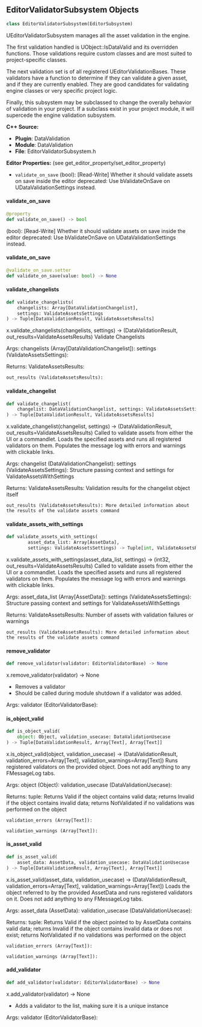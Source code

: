 ## EditorValidatorSubsystem Objects

```python
class EditorValidatorSubsystem(EditorSubsystem)
```

UEditorValidatorSubsystem manages all the asset validation in the engine.

The first validation handled is UObject::IsDataValid and its overridden functions.
Those validations require custom classes and are most suited to project-specific
classes.

The next validation set is of all registered UEditorValidationBases. These validators
have a function to determine if they can validate a given asset, and if they are
currently enabled. They are good candidates for validating engine classes or
very specific project logic.

Finally, this subsystem may be subclassed to change the overally behavior of
validation in your project. If a subclass exist in your project module, it will
supercede the engine validation subsystem.

**C++ Source:**

- **Plugin**: DataValidation
- **Module**: DataValidation
- **File**: EditorValidatorSubsystem.h

**Editor Properties:** (see get_editor_property/set_editor_property)

- ``validate_on_save`` (bool):  [Read-Write] Whether it should validate assets on save inside the editor
  deprecated: Use bValidateOnSave on UDataValidationSettings instead.

<a id="unreal.EditorValidatorSubsystem.validate_on_save"></a>

#### validate_on_save

```python
@property
def validate_on_save() -> bool
```

(bool):  [Read-Write] Whether it should validate assets on save inside the editor
deprecated: Use bValidateOnSave on UDataValidationSettings instead.

<a id="unreal.EditorValidatorSubsystem.validate_on_save"></a>

#### validate_on_save

```python
@validate_on_save.setter
def validate_on_save(value: bool) -> None
```

<a id="unreal.EditorValidatorSubsystem.validate_changelists"></a>

#### validate_changelists

```python
def validate_changelists(
    changelists: Array[DataValidationChangelist],
    settings: ValidateAssetsSettings
) -> Tuple[DataValidationResult, ValidateAssetsResults]
```

x.validate_changelists(changelists, settings) -> (DataValidationResult, out_results=ValidateAssetsResults)
Validate Changelists

Args:
    changelists (Array[DataValidationChangelist]): 
    settings (ValidateAssetsSettings): 

Returns:
    ValidateAssetsResults: 

    out_results (ValidateAssetsResults):

<a id="unreal.EditorValidatorSubsystem.validate_changelist"></a>

#### validate_changelist

```python
def validate_changelist(
    changelist: DataValidationChangelist, settings: ValidateAssetsSettings
) -> Tuple[DataValidationResult, ValidateAssetsResults]
```

x.validate_changelist(changelist, settings) -> (DataValidationResult, out_results=ValidateAssetsResults)
Called to validate assets from either the UI or a commandlet.
Loads the specified assets and runs all registered validators on them.
Populates the message log with errors and warnings with clickable links.

Args:
    changelist (DataValidationChangelist): 
    settings (ValidateAssetsSettings): Structure passing context and settings for ValidateAssetsWithSettings

Returns:
    ValidateAssetsResults: Validation results for the changelist object itself

    out_results (ValidateAssetsResults): More detailed information about the results of the validate assets command

<a id="unreal.EditorValidatorSubsystem.validate_assets_with_settings"></a>

#### validate_assets_with_settings

```python
def validate_assets_with_settings(
        asset_data_list: Array[AssetData],
        settings: ValidateAssetsSettings) -> Tuple[int, ValidateAssetsResults]
```

x.validate_assets_with_settings(asset_data_list, settings) -> (int32, out_results=ValidateAssetsResults)
Called to validate assets from either the UI or a commandlet.
Loads the specified assets and runs all registered validators on them.
Populates the message log with errors and warnings with clickable links.

Args:
    asset_data_list (Array[AssetData]): 
    settings (ValidateAssetsSettings): Structure passing context and settings for ValidateAssetsWithSettings

Returns:
    ValidateAssetsResults: Number of assets with validation failures or warnings

    out_results (ValidateAssetsResults): More detailed information about the results of the validate assets command

<a id="unreal.EditorValidatorSubsystem.remove_validator"></a>

#### remove_validator

```python
def remove_validator(validator: EditorValidatorBase) -> None
```

x.remove_validator(validator) -> None
* Removes a validator
* Should be called during module shutdown if a validator was added.

Args:
    validator (EditorValidatorBase):

<a id="unreal.EditorValidatorSubsystem.is_object_valid"></a>

#### is_object_valid

```python
def is_object_valid(
    object: Object, validation_usecase: DataValidationUsecase
) -> Tuple[DataValidationResult, Array[Text], Array[Text]]
```

x.is_object_valid(object, validation_usecase) -> (DataValidationResult, validation_errors=Array[Text], validation_warnings=Array[Text])
Runs registered validators on the provided object.
Does not add anything to any FMessageLog tabs.

Args:
    object (Object): 
    validation_usecase (DataValidationUsecase): 

Returns:
    tuple: Returns Valid if the object contains valid data; returns Invalid if the object contains invalid data; returns NotValidated if no validations was performed on the object

    validation_errors (Array[Text]): 

    validation_warnings (Array[Text]):

<a id="unreal.EditorValidatorSubsystem.is_asset_valid"></a>

#### is_asset_valid

```python
def is_asset_valid(
    asset_data: AssetData, validation_usecase: DataValidationUsecase
) -> Tuple[DataValidationResult, Array[Text], Array[Text]]
```

x.is_asset_valid(asset_data, validation_usecase) -> (DataValidationResult, validation_errors=Array[Text], validation_warnings=Array[Text])
Loads the object referred to by the provided AssetData and runs registered validators on it.
Does not add anything to any FMessageLog tabs.

Args:
    asset_data (AssetData): 
    validation_usecase (DataValidationUsecase): 

Returns:
    tuple: Returns Valid if the object pointed to by AssetData contains valid data; returns Invalid if the object contains invalid data or does not exist; returns NotValidated if no validations was performed on the object

    validation_errors (Array[Text]): 

    validation_warnings (Array[Text]):

<a id="unreal.EditorValidatorSubsystem.add_validator"></a>

#### add_validator

```python
def add_validator(validator: EditorValidatorBase) -> None
```

x.add_validator(validator) -> None
* Adds a validator to the list, making sure it is a unique instance

Args:
    validator (EditorValidatorBase):

<a id="unreal.EditorValidator_Localization"></a>